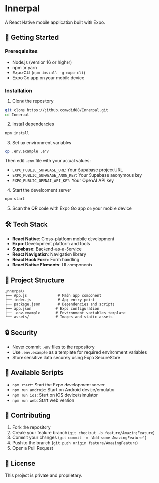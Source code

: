# Innerpal

A React Native mobile application built with Expo.

## 🚀 Getting Started

### Prerequisites

- Node.js (version 16 or higher)
- npm or yarn
- Expo CLI (`npm install -g expo-cli`)
- Expo Go app on your mobile device

### Installation

1. Clone the repository
```bash
git clone https://github.com/did88/Innerpal.git
cd Innerpal
```

2. Install dependencies
```bash
npm install
```

3. Set up environment variables
```bash
cp .env.example .env
```
Then edit `.env` file with your actual values:
- `EXPO_PUBLIC_SUPABASE_URL`: Your Supabase project URL
- `EXPO_PUBLIC_SUPABASE_ANON_KEY`: Your Supabase anonymous key
- `EXPO_PUBLIC_OPENAI_API_KEY`: Your OpenAI API key

4. Start the development server
```bash
npm start
```

5. Scan the QR code with Expo Go app on your mobile device

## 🛠 Tech Stack

- **React Native**: Cross-platform mobile development
- **Expo**: Development platform and tools
- **Supabase**: Backend-as-a-Service
- **React Navigation**: Navigation library
- **React Hook Form**: Form handling
- **React Native Elements**: UI components

## 📁 Project Structure

```
Innerpal/
├── App.js              # Main app component
├── index.js            # App entry point
├── package.json        # Dependencies and scripts
├── app.json           # Expo configuration
├── .env.example       # Environment variables template
└── assets/            # Images and static assets
```

## 🔒 Security

- Never commit `.env` files to the repository
- Use `.env.example` as a template for required environment variables
- Store sensitive data securely using Expo SecureStore

## 📱 Available Scripts

- `npm start`: Start the Expo development server
- `npm run android`: Start on Android device/emulator
- `npm run ios`: Start on iOS device/simulator
- `npm run web`: Start web version

## 🤝 Contributing

1. Fork the repository
2. Create your feature branch (`git checkout -b feature/AmazingFeature`)
3. Commit your changes (`git commit -m 'Add some AmazingFeature'`)
4. Push to the branch (`git push origin feature/AmazingFeature`)
5. Open a Pull Request

## 📄 License

This project is private and proprietary.
